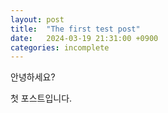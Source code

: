 ```yaml
---
layout: post
title:  "The first test post"
date:   2024-03-19 21:31:00 +0900
categories: incomplete
---
```


안녕하세요?

첫 포스트입니다.